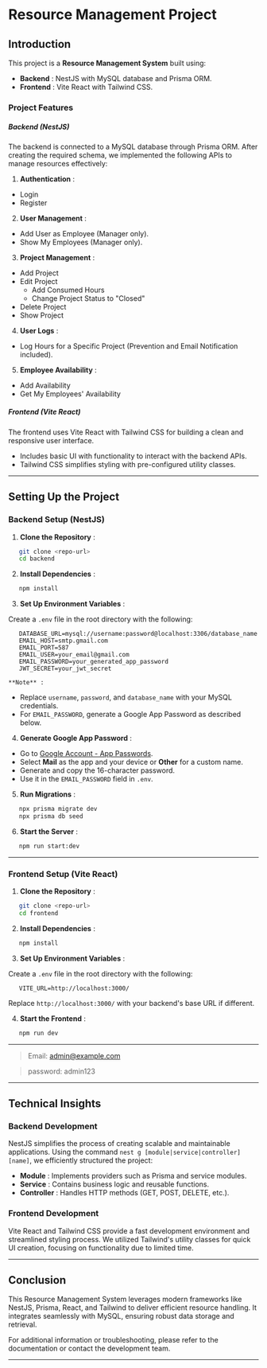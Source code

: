 # **Resource Management Project**

## **Introduction**

This project is a **Resource Management System** built using:

* **Backend** : NestJS with MySQL database and Prisma ORM.
* **Frontend** : Vite React with Tailwind CSS.

### **Project Features**

##### **Backend (NestJS)**

The backend is connected to a MySQL database through Prisma ORM. After creating the required schema, we implemented the following APIs to manage resources effectively:

1. **Authentication** :

* Login
* Register

2. **User Management** :

* Add User as Employee (Manager only).
* Show My Employees (Manager only).

3. **Project Management** :

* Add Project
* Edit Project
  * Add Consumed Hours
  * Change Project Status to "Closed"
* Delete Project
* Show Project

4. **User Logs** :

* Log Hours for a Specific Project (Prevention and Email Notification included).

5. **Employee Availability** :

* Add Availability
* Get My Employees' Availability

##### **Frontend (Vite React)**

The frontend uses Vite React with Tailwind CSS for building a clean and responsive user interface.

* Includes basic UI with functionality to interact with the backend APIs.
* Tailwind CSS simplifies styling with pre-configured utility classes.

---

## **Setting Up the Project**

### **Backend Setup (NestJS)**

1. **Clone the Repository** :

```bash
   git clone <repo-url>
   cd backend
```

2. **Install Dependencies** :

```bash
   npm install
```

3. **Set Up Environment Variables** :

Create a `.env` file in the root directory with the following:

```env
   DATABASE_URL=mysql://username:password@localhost:3306/database_name
   EMAIL_HOST=smtp.gmail.com
   EMAIL_PORT=587
   EMAIL_USER=your_email@gmail.com
   EMAIL_PASSWORD=your_generated_app_password
   JWT_SECRET=your_jwt_secret
```

    **Note** :

* Replace `username`, `password`, and `database_name` with your MySQL credentials.
* For `EMAIL_PASSWORD`, generate a Google App Password as described below.

4. **Generate Google App Password** :

* Go to [Google Account - App Passwords](https://myaccount.google.com/apppasswords).
* Select **Mail** as the app and your device or **Other** for a custom name.
* Generate and copy the 16-character password.
* Use it in the `EMAIL_PASSWORD` field in `.env`.

5. **Run Migrations** :

```bash
   npx prisma migrate dev
   npx prisma db seed
```

6. **Start the Server** :

```bash
   npm run start:dev
```

---

### **Frontend Setup (Vite React)**

1. **Clone the Repository** :

```bash
   git clone <repo-url>
   cd frontend
```

2. **Install Dependencies** :

```bash
   npm install
```

3. **Set Up Environment Variables** :

Create a `.env` file in the root directory with the following:

```env
   VITE_URL=http://localhost:3000/
```

   Replace `http://localhost:3000/` with your backend's base URL if different.

4. **Start the Frontend** :

```bash
   npm run dev
```

---

> Email: admin@example.com

> password: admin123

---

## **Technical Insights**

### **Backend Development**

NestJS simplifies the process of creating scalable and maintainable applications. Using the command `nest g [module|service|controller] [name]`, we efficiently structured the project:

* **Module** : Implements providers such as Prisma and service modules.
* **Service** : Contains business logic and reusable functions.
* **Controller** : Handles HTTP methods (GET, POST, DELETE, etc.).

### **Frontend Development**

Vite React and Tailwind CSS provide a fast development environment and streamlined styling process. We utilized Tailwind's utility classes for quick UI creation, focusing on functionality due to limited time.

---

## **Conclusion**

This Resource Management System leverages modern frameworks like NestJS, Prisma, React, and Tailwind to deliver efficient resource handling. It integrates seamlessly with MySQL, ensuring robust data storage and retrieval.

For additional information or troubleshooting, please refer to the documentation or contact the development team.

---
